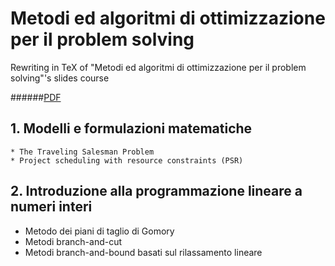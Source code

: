# Metodi ed algoritmi di ottimizzazione per il problem solving

Rewriting in TeX of "Metodi ed algoritmi di ottimizzazione per il problem solving"'s slides course

######[PDF](Metodi.pdf)

## 1. Modelli e formulazioni matematiche
    * The Traveling Salesman Problem
    * Project scheduling with resource constraints (PSR)

## 2. Introduzione alla programmazione lineare a numeri interi
  * Metodo dei piani di taglio di Gomory
  * Metodi branch-and-cut
  * Metodi branch-and-bound basati sul rilassamento lineare